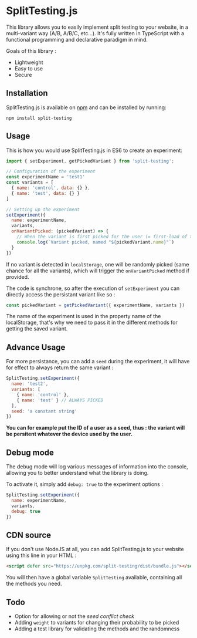 # SplitTesting.js

This library allows you to easily implement split testing to your website, in a multi-variant way (A/B, A/B/C, etc...).
It's fully written in TypeScript with a functional programming and declarative  paradigm in mind.

Goals of this library :
- Lightweight
- Easy to use
- Secure


## Installation

SplitTesting.js is available on [npm](https://www.npmjs.com/package/split-testing) and can
be installed by running:

```
npm install split-testing
```

## Usage

This is how you would use SplitTesting.js in ES6 to create an experiment:

```javascript
import { setExperiment, getPickedVariant } from 'split-testing';

// Configuration of the experiment 
const experimentName = 'test1'
const variants = [
  { name: 'control', data: {} },
  { name: 'test', data: {} }
]

// Setting up the experiment
setExperiment({
  name: experimentName,
  variants,
  onVariantPicked: (pickedVariant) => {
    // When the variant is first picked for the user (= first-load of the page)
    console.log(`Variant picked, named "${pickedVariant.name}"`)
  }
})
```

If no variant is detected in `localStorage`,  one will be randomly picked (same chance for all the variants), which will trigger the `onVariantPicked` method if provided.

The code is synchrone, so after the execution of `setExperiment` you can directly access the persistant variant like so :
```javascript
const pickedVariant = getPickedVariant({ experimentName, variants })
```

The name of the experiment is used in the property name of the localStorage, that's why we need to pass it in the different methods for getting the saved variant.

## Advance Usage

For more persistance, you can add a `seed` during the experiment, it will have for effect to always return the same variant : 

```javascript
SplitTesting.setExperiment({
  name: 'test2',
  variants: [
    { name: 'control' },
    { name: 'test' } // ALWAYS PICKED
  ],
  seed: 'a constant string'
})
```

**You can for example put the ID of a user as a seed, thus : the variant will be persitent whatever the device used by the user.**

## Debug mode

The debug mode will log various messages of information into the console, allowing you to better understand what the library is doing.

To activate it, simply add `debug: true` to the experiment options :
```javascript
SplitTesting.setExperiment({
  name: experimentName,
  variants,
  debug: true
})
```

## CDN source

If you don't use NodeJS at all, you can add SplitTesting.js to your website using this line in your HTML :
```html
<script defer src="https://unpkg.com/split-testing/dist/bundle.js"></script>
```
You will then have a global variable `SplitTesting` available, containing all the methods you need.

## Todo

- Option for allowing or not the _seed conflict check_
- Adding `weight` to variants for changing their probability to be picked
- Adding a test library for validating the methods and the randomness
